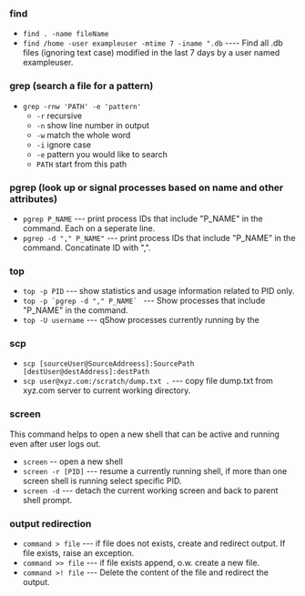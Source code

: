 ### find
- `find . -name fileName` 
- `find /home -user exampleuser -mtime 7 -iname ".db`   ---- Find all .db files (ignoring text case) modified in the last 7 days by a user named exampleuser.

### grep (search a file for a pattern)
- `grep -rnw 'PATH' -e 'pattern'`
  - `-r` recursive 
  - `-n` show line number in output
  - `-w` match the whole word
  - `-i` ignore case
  - `-e` pattern you would like to search 
  - `PATH` start from this path

### pgrep (look up or signal processes based on name and other attributes)
- `pgrep P_NAME` --- print process IDs that include "P_NAME" in the command. Each on a seperate line. 
- `pgrep -d "," P_NAME"` --- print process IDs that include "P_NAME" in the command. Concatinate ID with ",". 

### top 
- `top -p PID` --- show statistics and usage information related to PID only. 
- ``top -p `pgrep -d "," P_NAME` `` --- Show processes that include "P_NAME" in the command.  
- `top -U username` --- qShow processes currently running by the 
### scp 
- `scp [sourceUser@SourceAddreess]:SourcePath [destUser@destAddress]:destPath` 
- `scp user@xyz.com:/scratch/dump.txt .` --- copy file dump.txt from xyz.com server to current working directory. 
### screen 
This command helps to open a new shell that can be active and running even after user logs out. 
- `screen` -- open a new shell
- `screen -r [PID]` --- resume a currently running shell, if more than one screen shell is running select specific PID. 
- `screen -d` --- detach the current working screen and back to parent shell prompt. 
### output redirection
- `command > file` --- if file does not exists, create and redirect output. If file exists, raise an exception. 
- `command >> file` --- if file exists append, o.w. create a new file. 
- `command >! file` --- Delete the content of the file and redirect the output. 


